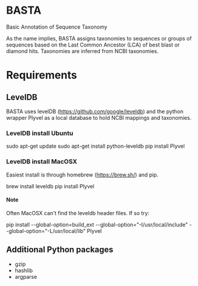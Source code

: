 # BASTA
Basic Annotation of Sequence Taxonomy

As the name implies, BASTA assigns taxonomies to sequences or groups of sequences based on the Last Common Ancestor (LCA) of best blast or diamond hits. Taxonomies are inferred from NCBI taxonomies.


# Requirements

## LevelDB
BASTA uses levelDB (https://github.com/google/leveldb) and the python wrapper Plyvel as a local database to hold NCBI mappings and taxonomies.

### LevelDB install Ubuntu

sudo apt-get update
sudo apt-get install python-leveldb
pip install Plyvel



### LevelDB install MacOSX
Easiest install is through homebrew (https://brew.sh/) and pip. 

brew install leveldb
pip install Plyvel

#### Note
Often MacOSX can't find the leveldb header files. If so try:

pip install --global-option=build_ext --global-option="-I/usr/local/include" --global-option="-L/usr/local/lib" Plyvel


## Additional Python packages
* gzip
* hashlib
* argparse







